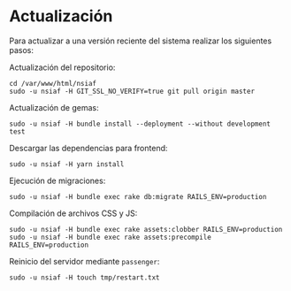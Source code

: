 # Actualización

Para actualizar a una versión reciente del sistema realizar los siguientes pasos:

Actualización del repositorio:

```console
cd /var/www/html/nsiaf
sudo -u nsiaf -H GIT_SSL_NO_VERIFY=true git pull origin master
```

Actualización de gemas:

```console
sudo -u nsiaf -H bundle install --deployment --without development test
```

Descargar las dependencias para frontend:

```console
sudo -u nsiaf -H yarn install
```

Ejecución de migraciones:

```console
sudo -u nsiaf -H bundle exec rake db:migrate RAILS_ENV=production
```

Compilación de archivos CSS y JS:

```console
sudo -u nsiaf -H bundle exec rake assets:clobber RAILS_ENV=production
sudo -u nsiaf -H bundle exec rake assets:precompile RAILS_ENV=production
```

<!-- Actualización de tareas programadas:

```console
sudo -u nsiaf -H bundle exec whenever -s 'environment=production' --update-crontab
``` -->

Reinicio del servidor mediante `passenger`:

```console
sudo -u nsiaf -H touch tmp/restart.txt
```
